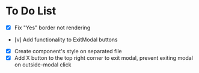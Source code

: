 # To Do List

- [x] Fix "Yes" border not rendering
- [v] Add functionality to ExitModal buttons
- [x] Create component's style on separated file
- [x] Add X button to the top right corner to exit modal, prevent exiting modal on outside-modal click
